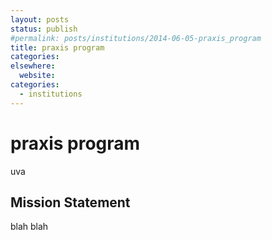 ```yaml
---
layout: posts
status: publish
#permalink: posts/institutions/2014-06-05-praxis_program
title: praxis program
categories:
elsewhere:
  website: 
categories:
  - institutions
---
```

# praxis program

  uva

## Mission Statement

  blah blah

  